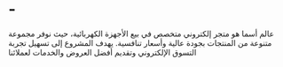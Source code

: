 # -
عالم أسما هو متجر إلكتروني متخصص في بيع الأجهزة الكهربائية، حيث نوفر مجموعة متنوعة من المنتجات بجودة عالية وأسعار تنافسية. يهدف المشروع إلى تسهيل تجربة التسوق الإلكتروني وتقديم أفضل العروض والخدمات لعملائنا
